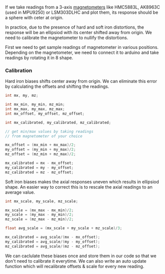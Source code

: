 <!--
.. title: Automatic Magnetometer Calibration With Arduino
.. slug: automatic-magnetometer-calibration-with-arduino
.. date: 2017-12-02 21:21:21 UTC
.. tags: arduino, how-to
.. category: tech, arduino
.. link:
.. description:
.. type: text
-->

If we take readings from a 3-axis [magnetometers](https://en.wikipedia.org/wiki/Magnetometer) like HMC5883L, AK8963C (used in MPU9250) or LSM303DLHC and plot them, its response should be a sphere with ceter at origin.

In practice, due to the presence of hard and soft iron distortions, the response will be an ellipsiod with its center shifted away from origin. We need to calibrate the magnetometer to nullify the distortions.

First we need to get sample readings of magnetometer in various positions. Depending on the magnetometer, we need to connect it to arduino and take readings by rotating it in 8 shape.


### Calibration

Hard iron biases shifts center away from origin. We can eliminate this error by calculating the offsets and shifting the readings.

```c
int mx, my, mz;

int mx_min, my_min, mz_min;
int mx_max, my_max, mz_max;
int mx_offset, my_offset, mz_offset;

int mx_calibrated, my_calibrated, mz_calibrated;

// get min/max values by taking readings
// from magnetometer of your choice

mx_offset = (mx_min + mx_max)/2;
my_offset = (my_min + my_max)/2;
mz_offset = (mz_min + mz_max)/2;

mx_calibrated = mx - mx_offset;
my_calibrated = my - my_offset;
mz_calibrated = mz - mz_offset;
```

Soft iron biases makes the axial responses uneven which results in ellipsiod shape. An easier way to correct this is to rescale the axial readings to an average value.

```cpp
int mx_scale, my_scale, mz_scale;

mx_scale = (mx_max - mx_min)/2;
my_scale = (my_max - my_min)/2;
mz_scale = (mz_max - mz_min)/2;

float avg_scale = (mx_scale + my_scale + mz_scale)/3;

mx_calibrated = avg_scale/(mx - mx_offset);
my_calibrated = avg_scale/(my - my_offset);
mz_calibrated = avg_scale/(mz - mz_offset);
```

We can caclulate these biases once and store them in our code so that we don't need to calibrate it everytime. We can also write an auto update function which will recalibrate offsets & scale for every new reading.
